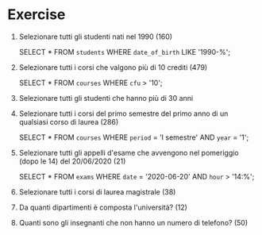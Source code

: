 # Exercise

1. Selezionare tutti gli studenti nati nel 1990 (160)

    SELECT * 
    FROM `students` 
    WHERE `date_of_birth` LIKE '1990-%';

2. Selezionare tutti i corsi che valgono più di 10 crediti (479)

    SELECT * 
    FROM `courses` 
    WHERE `cfu` > '10';

3. Selezionare tutti gli studenti che hanno più di 30 anni



4. Selezionare tutti i corsi del primo semestre del primo anno di un qualsiasi corso di laurea (286)

    SELECT * 
    FROM `courses` 
    WHERE `period` = 'I semestre' 
    AND `year` = '1';

5. Selezionare tutti gli appelli d'esame che avvengono nel pomeriggio (dopo le 14) del 20/06/2020 (21)

    SELECT * 
    FROM `exams` 
    WHERE `date` = '2020-06-20' 
    AND `hour` > '14:%';

6. Selezionare tutti i corsi di laurea magistrale (38)
7. Da quanti dipartimenti è composta l'università? (12)
8. Quanti sono gli insegnanti che non hanno un numero di telefono? (50)